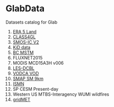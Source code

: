 # GlabData
Datasets catalog for Glab


1. [ERA 5 Land](data_cards/era5.md)
2. [CLASS4GL](data_cards/CLASS4GL.md)
3. [SMOS-IC V2](data_cards/SMOS-ICV2.md)
4. [KiD data](data_cards/kid_data.md)
5. [BC MSTM](data_cards/bc-mstm.md)
6. FLUXNET2015
7. MODIS MCD15A3H v006
8. [LES-DCBL](data_cards/les-dcbl.md)
9. [VODCA VOD](data_cards/vodca.md)
10. [SMAP SM 9km](data_cards/smap.md) 
11. [ISMN](data_cards/ismn.md)
12. SP CESM Present-day
13. Western US MTBS-Interagency WUMI wildfires
14. [gridMET](https://www.climatologylab.org/gridmet.html)
